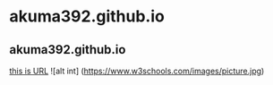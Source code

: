 # akuma392.github.io
## akuma392.github.io
[this is URL](https://google.com)
![alt int] (https://www.w3schools.com/images/picture.jpg)
